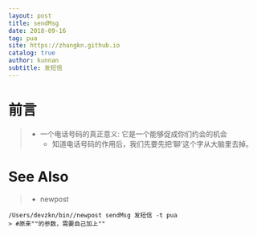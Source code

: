 ```yaml
---
layout: post
title: sendMsg
date: 2018-09-16
tag: pua
site: https://zhangkn.github.io
catalog: true
author: kunnan
subtitle: 发短信
---
```




# 前言



> * 一个电话号码的真正意义: 它是一个能够促成你们约会的机会
>   * 知道电话号码的作用后，我们先要先把‘聊’这个字从大脑里去掉。



# See Also 

>* newpost 
>
```
/Users/devzkn/bin//newpost sendMsg 发短信 -t pua
> #原来""的参数，需要自己加上""
```


